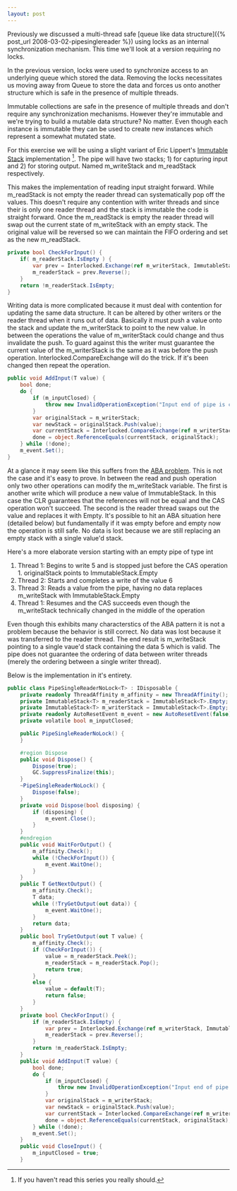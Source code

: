 ```yaml
---
layout: post
---
```

Previously we discussed a multi-thread safe [queue like data structure]({% post_url 2008-03-02-pipesinglereader %}) using locks as an internal synchronization mechanism.  This time we'll look at a version requiring no locks.

In the previous version, locks were used to synchronize access to an underlying queue which stored the data.  Removing the locks necessitates us moving away from Queue<T> to store the data and forces us onto another structure which is safe in the presence of multiple threads.  

Immutable collections are safe in the presence of multiple threads and don't require any synchronization mechanisms.  However they're immutable and we're trying to build a mutable data structure?  No matter.  Even though each instance is immutable they can be used to create new instances which represent a somewhat mutated state.

For this exercise we will be using a slight variant of Eric Lippert's [Immutable Stack](http://blogs.msdn.com/ericlippert/archive/2007/12/04/immutability-in-c-part-two-a-simple-immutable-stack.aspx) implementation [^1].  The pipe will have two stacks; 1) for capturing input and 2) for storing output.  Named m_writeStack and m_readStack respectively.

This makes the implementation of reading input straight forward.  While m_readStack is not empty the reader thread can systematically pop off the values.  This doesn't require any contention with writer threads and since their is only one reader thread and the stack is immutable the code is straight forward.  Once the m_readStack is empty the reader thread will swap out the current state of m_writeStack with an empty stack.  The original value will be reversed so we can maintain the FIFO ordering and set as the new m_readStack.

     
``` csharp
private bool CheckForInput() {
    if( m_readerStack.IsEmpty ) {
        var prev = Interlocked.Exchange(ref m_writerStack, ImmutableStack<T>.Empty);
        m_readerStack = prev.Reverse();
    }
    return !m_readerStack.IsEmpty;
}
```

Writing data is more complicated because it must deal with contention for updating the same data structure.  It can be altered by other writers or the reader thread when it runs out of data.  Basically it must push a value onto the stack and update the m_writerStack to point to the new value.  In between the operations the value of m_writerStack could change and thus invalidate the push.  To guard against this the writer must guarantee the current value of the m_writerStack is the same as it was before the push operation.  Interlocked.CompareExchange will do the trick.  If it's been changed then repeat the operation.

    
``` csharp
public void AddInput(T value) {
    bool done;
    do {
        if (m_inputClosed) {
            throw new InvalidOperationException("Input end of pipe is closed");
        }
        var originalStack = m_writerStack;
        var newStack = originalStack.Push(value);
        var currentStack = Interlocked.CompareExchange(ref m_writerStack, newStack, originalStack);
        done = object.ReferenceEquals(currentStack, originalStack);
    } while (!done);
    m_event.Set();
}
```

At a glance it may seem like this suffers from the [ABA problem](http://en.wikipedia.org/wiki/ABA_problem).  This is not the case and it's easy to prove.  In between the read and push operation only two other operations can modify the m_writeStack variable.  The first is another write which will produce a new value of ImmutableStack<T>.  In this case the CLR guarantees that the references will not be equal and the CAS operation won't succeed.  The second is the reader thread swaps out the value and replaces it with Empty.  It's possible to hit an ABA situation here (detailed below) but fundamentally if it was empty before and empty now the operation is still safe.  No data is lost because we are still replacing an empty stack with a single value'd stack.  

Here's a more elaborate version starting with an empty pipe of type int

  1. Thread 1: Begins to write 5 and is stopped just before the CAS operation
    1. originalStack points to ImmutableStack<int>.Empty
  2. Thread 2: Starts and completes a write of the value 6
  3. Thread 3: Reads a value from the pipe, having no data replaces m_writeStack with ImmutableStack<int>.Empty
  4. Thread 1: Resumes and the CAS succeeds even though the m_writeStack technically changed in the middle of the operation

Even though this exhibits many characterstics of the ABA pattern it is not a problem because the behavior is still correct.  No data was lost because it was transferred to the reader thread.  The end result is m_writeStack pointing to a single vaue'd stack containing the data 5 which is valid.  The pipe does not guarantee the ordering of data between writer threads (merely the ordering between a single writer thread).

Below is the implementation in it's entirety.

    
``` csharp
public class PipeSingleReaderNoLock<T> : IDisposable {
    private readonly ThreadAffinity m_affinity = new ThreadAffinity();
    private ImmutableStack<T> m_readerStack = ImmutableStack<T>.Empty;
    private ImmutableStack<T> m_writerStack = ImmutableStack<T>.Empty;
    private readonly AutoResetEvent m_event = new AutoResetEvent(false);
    private volatile bool m_inputClosed;

    public PipeSingleReaderNoLock() {
    }

    #region Dispose
    public void Dispose() {
        Dispose(true);
        GC.SuppressFinalize(this);
    }
    ~PipeSingleReaderNoLock() {
        Dispose(false);
    }
    private void Dispose(bool disposing) {
        if (disposing) {
            m_event.Close();
        }
    }
    #endregion
    public void WaitForOutput() {
        m_affinity.Check();
        while (!CheckForInput()) {
            m_event.WaitOne();
        }
    }
    public T GetNextOutput() {
        m_affinity.Check();
        T data;
        while (!TryGetOutput(out data)) {
            m_event.WaitOne();
        }
        return data;
    }
    public bool TryGetOutput(out T value) {
        m_affinity.Check();
        if (CheckForInput()) {
            value = m_readerStack.Peek();
            m_readerStack = m_readerStack.Pop();
            return true;
        }
        else {
            value = default(T);
            return false;
        }
    }
    private bool CheckForInput() {
        if (m_readerStack.IsEmpty) {
            var prev = Interlocked.Exchange(ref m_writerStack, ImmutableStack<T>.Empty);
            m_readerStack = prev.Reverse();
        }
        return !m_readerStack.IsEmpty;
    }
    public void AddInput(T value) {
        bool done;
        do {
            if (m_inputClosed) {
                throw new InvalidOperationException("Input end of pipe is closed");
            }
            var originalStack = m_writerStack;
            var newStack = originalStack.Push(value);
            var currentStack = Interlocked.CompareExchange(ref m_writerStack, newStack, originalStack);
            done = object.ReferenceEquals(currentStack, originalStack);
        } while (!done);
        m_event.Set();
    }
    public void CloseInput() {
        m_inputClosed = true;
    }
```

[^1]: If you haven't read this series you really should.

